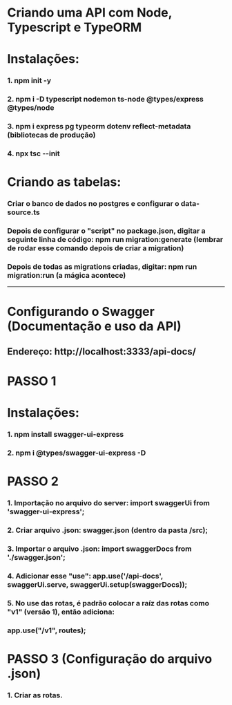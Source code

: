 # Criando uma API com Node, Typescript e TypeORM

# Instalações:
### 1. npm init -y
### 2. npm i -D typescript nodemon ts-node @types/express @types/node
### 3. npm i express pg typeorm dotenv reflect-metadata (bibliotecas de produção)
### 4. npx tsc --init

# Criando as tabelas:
### Criar o banco de dados no postgres e configurar o data-source.ts
### Depois de configurar o "script" no package.json, digitar a seguinte linha de código: npm run migration:generate (lembrar de rodar esse comando depois de criar a migration)
### Depois de todas as migrations criadas, digitar: npm run migration:run (a mágica acontece)

---

# Configurando o Swagger (Documentação e uso da API)

## Endereço: http://localhost:3333/api-docs/


# PASSO 1

# Instalações:
### 1. npm install swagger-ui-express
### 2. npm i @types/swagger-ui-express -D

# PASSO 2

### 1. Importação no arquivo do server: import swaggerUi from 'swagger-ui-express';
### 2. Criar arquivo .json: swagger.json (dentro da pasta /src);
### 3. Importar o arquivo .json: import swaggerDocs from './swagger.json';
### 4. Adicionar esse "use": app.use('/api-docs', swaggerUi.serve, swaggerUi.setup(swaggerDocs));
### 5. No use das rotas, é padrão colocar a raíz das rotas como "v1" (versão 1), então adiciona: 
###    app.use("/v1", routes);

# PASSO 3 (Configuração do arquivo .json)

### 1. Criar as rotas.






